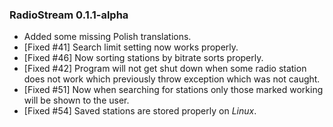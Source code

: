 
### RadioStream 0.1.1-alpha
 - Added some missing Polish translations.
 - [Fixed #41] Search limit setting now works properly.
 - [Fixed #46] Now sorting stations by bitrate sorts properly.
 - [Fixed #42] Program will not get shut down when some radio station does not work 
 which previously throw exception which was not caught.
 - [Fixed #51] Now when searching for stations only those marked working will be 
 shown to the user.
 - [Fixed #54] Saved stations are stored properly on *Linux*.
 
